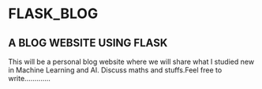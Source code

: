 # FLASK_BLOG
## A BLOG WEBSITE USING FLASK
This will be a personal blog website where we will share what I studied new in Machine Learning and AI. Discuss maths and stuffs.Feel free to write.............
